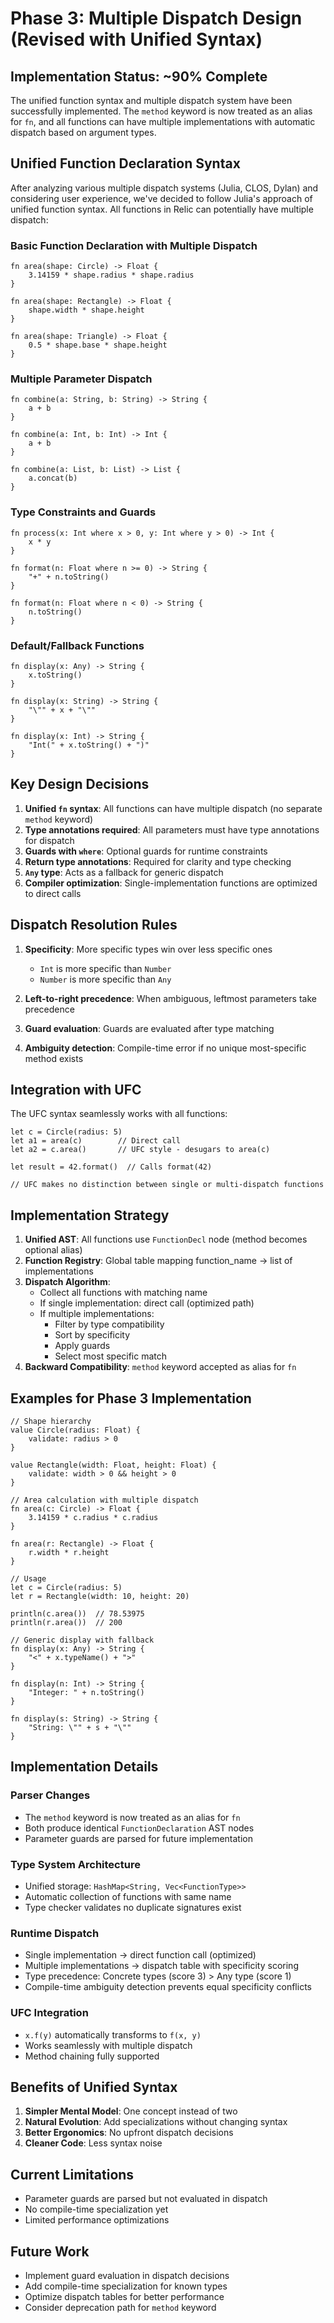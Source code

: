 # Phase 3: Multiple Dispatch Design (Revised with Unified Syntax)

## Implementation Status: ~90% Complete

The unified function syntax and multiple dispatch system have been successfully implemented. The `method` keyword is now treated as an alias for `fn`, and all functions can have multiple implementations with automatic dispatch based on argument types.

## Unified Function Declaration Syntax

After analyzing various multiple dispatch systems (Julia, CLOS, Dylan) and considering user experience, we've decided to follow Julia's approach of unified function syntax. All functions in Relic can potentially have multiple dispatch:

### Basic Function Declaration with Multiple Dispatch

```relic
fn area(shape: Circle) -> Float {
    3.14159 * shape.radius * shape.radius
}

fn area(shape: Rectangle) -> Float {
    shape.width * shape.height
}

fn area(shape: Triangle) -> Float {
    0.5 * shape.base * shape.height
}
```

### Multiple Parameter Dispatch

```relic
fn combine(a: String, b: String) -> String {
    a + b
}

fn combine(a: Int, b: Int) -> Int {
    a + b
}

fn combine(a: List, b: List) -> List {
    a.concat(b)
}
```

### Type Constraints and Guards

```relic
fn process(x: Int where x > 0, y: Int where y > 0) -> Int {
    x * y
}

fn format(n: Float where n >= 0) -> String {
    "+" + n.toString()
}

fn format(n: Float where n < 0) -> String {
    n.toString()
}
```

### Default/Fallback Functions

```relic
fn display(x: Any) -> String {
    x.toString()
}

fn display(x: String) -> String {
    "\"" + x + "\""
}

fn display(x: Int) -> String {
    "Int(" + x.toString() + ")"
}
```

## Key Design Decisions

1. **Unified `fn` syntax**: All functions can have multiple dispatch (no separate `method` keyword)
2. **Type annotations required**: All parameters must have type annotations for dispatch
3. **Guards with `where`**: Optional guards for runtime constraints
4. **Return type annotations**: Required for clarity and type checking
5. **`Any` type**: Acts as a fallback for generic dispatch
6. **Compiler optimization**: Single-implementation functions are optimized to direct calls

## Dispatch Resolution Rules

1. **Specificity**: More specific types win over less specific ones
   - `Int` is more specific than `Number`
   - `Number` is more specific than `Any`

2. **Left-to-right precedence**: When ambiguous, leftmost parameters take precedence

3. **Guard evaluation**: Guards are evaluated after type matching

4. **Ambiguity detection**: Compile-time error if no unique most-specific method exists

## Integration with UFC

The UFC syntax seamlessly works with all functions:

```relic
let c = Circle(radius: 5)
let a1 = area(c)        // Direct call
let a2 = c.area()       // UFC style - desugars to area(c)

let result = 42.format()  // Calls format(42)

// UFC makes no distinction between single or multi-dispatch functions
```

## Implementation Strategy

1. **Unified AST**: All functions use `FunctionDecl` node (method becomes optional alias)
2. **Function Registry**: Global table mapping function_name -> list of implementations
3. **Dispatch Algorithm**: 
   - Collect all functions with matching name
   - If single implementation: direct call (optimized path)
   - If multiple implementations:
     - Filter by type compatibility
     - Sort by specificity
     - Apply guards
     - Select most specific match
4. **Backward Compatibility**: `method` keyword accepted as alias for `fn`

## Examples for Phase 3 Implementation

```relic
// Shape hierarchy
value Circle(radius: Float) {
    validate: radius > 0
}

value Rectangle(width: Float, height: Float) {
    validate: width > 0 && height > 0
}

// Area calculation with multiple dispatch
fn area(c: Circle) -> Float {
    3.14159 * c.radius * c.radius
}

fn area(r: Rectangle) -> Float {
    r.width * r.height
}

// Usage
let c = Circle(radius: 5)
let r = Rectangle(width: 10, height: 20)

println(c.area())  // 78.53975
println(r.area())  // 200

// Generic display with fallback
fn display(x: Any) -> String {
    "<" + x.typeName() + ">"
}

fn display(n: Int) -> String {
    "Integer: " + n.toString()
}

fn display(s: String) -> String {
    "String: \"" + s + "\""
}
```

## Implementation Details

### Parser Changes
- The `method` keyword is now treated as an alias for `fn`
- Both produce identical `FunctionDeclaration` AST nodes
- Parameter guards are parsed for future implementation

### Type System Architecture
- Unified storage: `HashMap<String, Vec<FunctionType>>`
- Automatic collection of functions with same name
- Type checker validates no duplicate signatures exist

### Runtime Dispatch
- Single implementation → direct function call (optimized)
- Multiple implementations → dispatch table with specificity scoring
- Type precedence: Concrete types (score 3) > Any type (score 1)
- Compile-time ambiguity detection prevents equal specificity conflicts

### UFC Integration
- `x.f(y)` automatically transforms to `f(x, y)`
- Works seamlessly with multiple dispatch
- Method chaining fully supported

## Benefits of Unified Syntax
1. **Simpler Mental Model**: One concept instead of two
2. **Natural Evolution**: Add specializations without changing syntax
3. **Better Ergonomics**: No upfront dispatch decisions
4. **Cleaner Code**: Less syntax noise

## Current Limitations
- Parameter guards are parsed but not evaluated in dispatch
- No compile-time specialization yet
- Limited performance optimizations

## Future Work
- Implement guard evaluation in dispatch decisions
- Add compile-time specialization for known types
- Optimize dispatch tables for better performance
- Consider deprecation path for `method` keyword